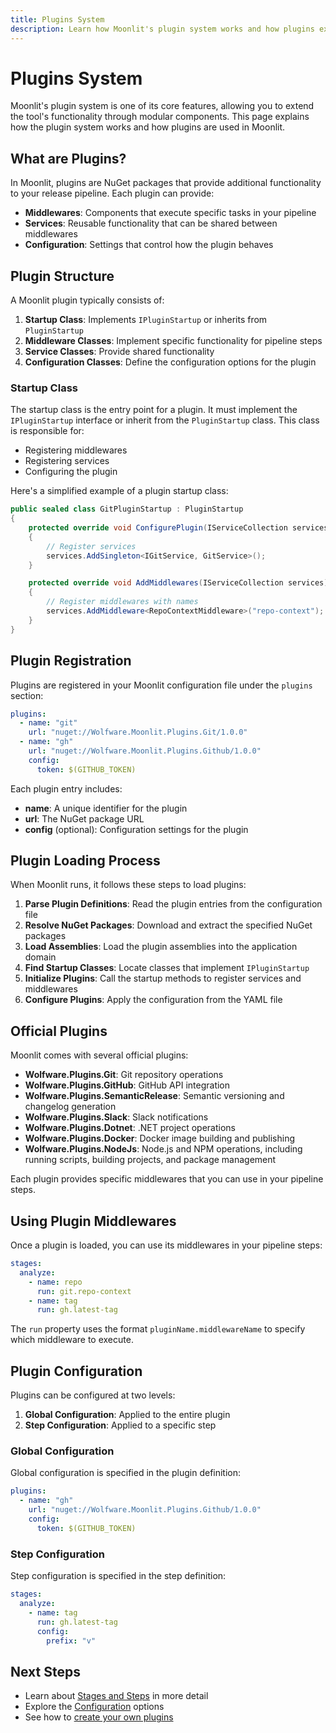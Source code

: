 ```yaml
---
title: Plugins System
description: Learn how Moonlit's plugin system works and how plugins extend functionality
---
```


# Plugins System

Moonlit's plugin system is one of its core features, allowing you to extend the tool's functionality through modular components. This page explains how the plugin system works and how plugins are used in Moonlit.

## What are Plugins?

In Moonlit, plugins are NuGet packages that provide additional functionality to your release pipeline. Each plugin can provide:

- **Middlewares**: Components that execute specific tasks in your pipeline
- **Services**: Reusable functionality that can be shared between middlewares
- **Configuration**: Settings that control how the plugin behaves

## Plugin Structure

A Moonlit plugin typically consists of:

1. **Startup Class**: Implements `IPluginStartup` or inherits from `PluginStartup`
2. **Middleware Classes**: Implement specific functionality for pipeline steps
3. **Service Classes**: Provide shared functionality
4. **Configuration Classes**: Define the configuration options for the plugin

### Startup Class

The startup class is the entry point for a plugin. It must implement the `IPluginStartup` interface or inherit from the `PluginStartup` class. This class is responsible for:

- Registering middlewares
- Registering services
- Configuring the plugin

Here's a simplified example of a plugin startup class:

```csharp
public sealed class GitPluginStartup : PluginStartup
{
    protected override void ConfigurePlugin(IServiceCollection services, IConfiguration configuration)
    {
        // Register services
        services.AddSingleton<IGitService, GitService>();
    }

    protected override void AddMiddlewares(IServiceCollection services)
    {
        // Register middlewares with names
        services.AddMiddleware<RepoContextMiddleware>("repo-context");
    }
}
```

## Plugin Registration

Plugins are registered in your Moonlit configuration file under the `plugins` section:

```yaml
plugins:
  - name: "git"
    url: "nuget://Wolfware.Moonlit.Plugins.Git/1.0.0"
  - name: "gh"
    url: "nuget://Wolfware.Moonlit.Plugins.Github/1.0.0"
    config:
      token: $(GITHUB_TOKEN)
```

Each plugin entry includes:

- **name**: A unique identifier for the plugin
- **url**: The NuGet package URL
- **config** (optional): Configuration settings for the plugin

## Plugin Loading Process

When Moonlit runs, it follows these steps to load plugins:

1. **Parse Plugin Definitions**: Read the plugin entries from the configuration file
2. **Resolve NuGet Packages**: Download and extract the specified NuGet packages
3. **Load Assemblies**: Load the plugin assemblies into the application domain
4. **Find Startup Classes**: Locate classes that implement `IPluginStartup`
5. **Initialize Plugins**: Call the startup methods to register services and middlewares
6. **Configure Plugins**: Apply the configuration from the YAML file

## Official Plugins

Moonlit comes with several official plugins:

- **Wolfware.Plugins.Git**: Git repository operations
- **Wolfware.Plugins.GitHub**: GitHub API integration
- **Wolfware.Plugins.SemanticRelease**: Semantic versioning and changelog generation
- **Wolfware.Plugins.Slack**: Slack notifications
- **Wolfware.Plugins.Dotnet**: .NET project operations
- **Wolfware.Plugins.Docker**: Docker image building and publishing
- **Wolfware.Plugins.NodeJs**: Node.js and NPM operations, including running scripts, building projects, and package management

Each plugin provides specific middlewares that you can use in your pipeline steps.

## Using Plugin Middlewares

Once a plugin is loaded, you can use its middlewares in your pipeline steps:

```yaml
stages:
  analyze:
    - name: repo
      run: git.repo-context
    - name: tag
      run: gh.latest-tag
```

The `run` property uses the format `pluginName.middlewareName` to specify which middleware to execute.

## Plugin Configuration

Plugins can be configured at two levels:

1. **Global Configuration**: Applied to the entire plugin
2. **Step Configuration**: Applied to a specific step

### Global Configuration

Global configuration is specified in the plugin definition:

```yaml
plugins:
  - name: "gh"
    url: "nuget://Wolfware.Moonlit.Plugins.Github/1.0.0"
    config:
      token: $(GITHUB_TOKEN)
```

### Step Configuration

Step configuration is specified in the step definition:

```yaml
stages:
  analyze:
    - name: tag
      run: gh.latest-tag
      config:
        prefix: "v"
```

## Next Steps

- Learn about [Stages and Steps](./stages-steps.md) in more detail
- Explore the [Configuration](./configuration.md) options
- See how to [create your own plugins](../advanced/custom-plugins.md)
